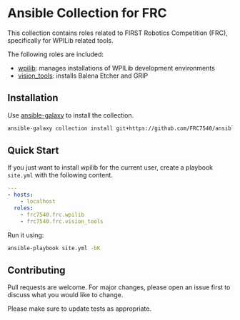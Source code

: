 # Ansible Collection for FRC

This collection contains roles related to FIRST Robotics Competition (FRC),
specifically for WPILib related tools.

The following roles are included:

- [wpilib]: manages installations of WPILib development environments
- [vision_tools]: installs Balena Etcher and GRIP

[wpilib]: ./roles/wpilib/README.md
[vision_tools]: ./roles/balena_etcher/README.md

## Installation

Use [ansible-galaxy] to install the collection.

```bash
ansible-galaxy collection install git+https://github.com/FRC7540/ansible-collection-frc.git
```

[ansible-galaxy]:
  https://docs.ansible.com/ansible/devel/collections_guide/collections_installing.html

## Quick Start

If you just want to install wpilib for the current user, create a playbook
`site.yml` with the following content.

```yaml
---
- hosts:
    - localhost
  roles:
    - frc7540.frc.wpilib
    - frc7540.frc.vision_tools
```

Run it using:

```bash
ansible-playbook site.yml -bK
```

## Contributing

Pull requests are welcome. For major changes, please open an issue first to
discuss what you would like to change.

Please make sure to update tests as appropriate.
